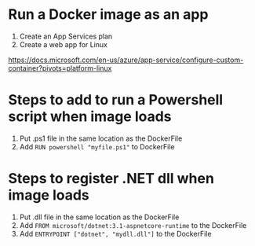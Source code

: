 # Run a Docker image as an app
1. Create an App Services plan
2. Create a web app for Linux

https://docs.microsoft.com/en-us/azure/app-service/configure-custom-container?pivots=platform-linux

# Steps to add to run a Powershell script when image loads
1. Put .ps1 file in the same location as the DockerFile
1. Add `RUN powershell "myfile.ps1"` to DockerFile

# Steps to register .NET dll when image loads
1. Put .dll file in the same location as the DockerFile
1. Add `FROM microsoft/dotnet:3.1-aspnetcore-runtime` to the DockerFile
1. Add `ENTRYPOINT ["dotnet", "mydll.dll"]` to the DockerFile
